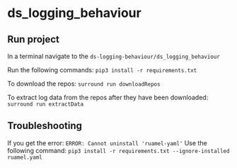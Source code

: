# ds_logging_behaviour

## Run project
In a terminal navigate to the `ds-logging-behaviour/ds_logging_behaviour`

Run the following commands:
`pip3 install -r requirements.txt`

To download the repos:
`surround run downloadRepos`

To extract log data from the repos after they have been downloaded:
`surround run extractData`

## Troubleshooting
If you get the error: `ERROR: Cannot uninstall 'ruamel-yaml'`
Use the following command:
`pip3 install -r requirements.txt --ignore-installed ruamel.yaml`